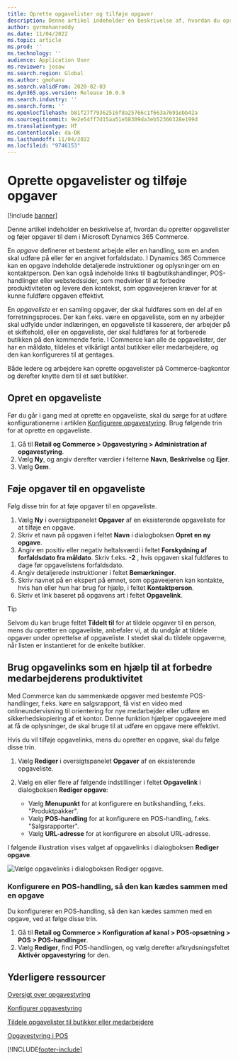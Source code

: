 ```yaml
---
title: Oprette opgavelister og tilføje opgaver
description: Denne artikel indeholder en beskrivelse af, hvordan du opretter opgavelister og føjer opgaver til dem i Microsoft Dynamics 365 Commerce.
author: gvrmohanreddy
ms.date: 11/04/2022
ms.topic: article
ms.prod: ''
ms.technology: ''
audience: Application User
ms.reviewer: josaw
ms.search.region: Global
ms.author: gmohanv
ms.search.validFrom: 2020-02-03
ms.dyn365.ops.version: Release 10.0.9
ms.search.industry: ''
ms.search.form: ''
ms.openlocfilehash: b81f27f79362516f8a25766c1f663a7691ebb42a
ms.sourcegitcommit: 9e2e54ff7d15aa51e58309da3eb52366328e199d
ms.translationtype: HT
ms.contentlocale: da-DK
ms.lasthandoff: 11/04/2022
ms.locfileid: "9746153"
---
```

# <a name="create-task-lists-and-add-tasks"></a>Oprette opgavelister og tilføje opgaver

[!include [banner](includes/banner.md)]

Denne artikel indeholder en beskrivelse af, hvordan du opretter opgavelister og føjer opgaver til dem i Microsoft Dynamics 365 Commerce.

En *opgave* definerer et bestemt arbejde eller en handling, som en anden skal udføre på eller før en angivet forfaldsdato. I Dynamics 365 Commerce kan en opgave indeholde detaljerede instruktioner og oplysninger om en kontaktperson. Den kan også indeholde links til bagbutikshandlinger, POS-handlinger eller webstedssider, som medvirker til at forbedre produktiviteten og levere den kontekst, som opgaveejeren kræver for at kunne fuldføre opgaven effektivt.

En *opgaveliste* er en samling opgaver, der skal fuldføres som en del af en forretningsproces. Der kan f.eks. være en opgaveliste, som en ny arbejder skal udfylde under indlæringen, en opgaveliste til kasserere, der arbejder på et skiftehold, eller en opgaveliste, der skal fuldføres for at forberede butikken på den kommende ferie. I Commerce kan alle de opgavelister, der har en måldato, tildeles et vilkårligt antal butikker eller medarbejdere, og den kan konfigureres til at gentages.

Både ledere og arbejdere kan oprette opgavelister på Commerce-bagkontor og derefter knytte dem til et sæt butikker.

## <a name="create-a-task-list"></a>Opret en opgaveliste

Før du går i gang med at oprette en opgaveliste, skal du sørge for at udføre konfigurationerne i artiklen [Konfigurere opgavestyring](task-mgmt-configure.md). Brug følgende trin for at oprette en opgaveliste.

1. Gå til **Retail og Commerce \> Opgavestyring \> Administration af opgavestyring**.
1. Vælg **Ny**, og angiv derefter værdier i felterne **Navn**, **Beskrivelse** og **Ejer**.
1. Vælg **Gem**.

## <a name="add-tasks-to-a-task-list"></a>Føje opgaver til en opgaveliste

Følg disse trin for at føje opgaver til en opgaveliste.
 
1. Vælg **Ny** i oversigtspanelet **Opgaver** af en eksisterende opgaveliste for at tilføje en opgave.
1. Skriv et navn på opgaven i feltet **Navn** i dialogboksen **Opret en ny opgave**.
1. Angiv en positiv eller negativ heltalsværdi i feltet **Forskydning af forfaldsdato fra måldato**. Skriv f.eks. **-2** , hvis opgaven skal fuldføres to dage før opgavelistens forfaldsdato.
1. Angiv detaljerede instruktioner i feltet **Bemærkninger**.
1. Skriv navnet på en ekspert på emnet, som opgaveejeren kan kontakte, hvis han eller hun har brug for hjælp, i feltet **Kontaktperson**.
1. Skriv et link baseret på opgavens art i feltet **Opgavelink**.

> [!TIP]
> Selvom du kan bruge feltet **Tildelt til** for at tildele opgaver til en person, mens du opretter en opgaveliste, anbefaler vi, at du undgår at tildele opgaver under oprettelse af opgaveliste. I stedet skal du tildele opgaverne, når listen er instantieret for de enkelte butikker.

## <a name="use-task-links-to-help-improve-worker-productivity"></a>Brug opgavelinks som en hjælp til at forbedre medarbejderens produktivitet

Med Commerce kan du sammenkæde opgaver med bestemte POS-handlinger, f.eks. køre en salgsrapport, få vist en video med onlineundervisning til orientering for nye medarbejder eller udføre en sikkerhedskopiering af et kontor. Denne funktion hjælper opgaveejere med at få de oplysninger, de skal bruge til at udføre en opgave mere effektivt.

Hvis du vil tilføje opgavelinks, mens du opretter en opgave, skal du følge disse trin.

1. Vælg **Rediger** i oversigtspanelet **Opgaver** af en eksisterende opgaveliste.
1. Vælg en eller flere af følgende indstillinger i feltet **Opgavelink** i dialogboksen **Rediger opgave**:

    - Vælg **Menupunkt** for at konfigurere en butikshandling, f.eks. "Produktpakker".
    - Vælg **POS-handling** for at konfigurere en POS-handling, f.eks. "Salgsrapporter".
    - Vælg **URL-adresse** for at konfigurere en absolut URL-adresse.

I følgende illustration vises valget af opgavelinks i dialogboksen **Rediger opgave**.

![Vælge opgavelinks i dialogboksen Rediger opgave.](media/HQ-POS-Tasks-Linking.png)

### <a name="configure-a-pos-operation-so-that-it-can-be-linked-to-a-task"></a>Konfigurere en POS-handling, så den kan kædes sammen med en opgave

Du konfigurerer en POS-handling, så den kan kædes sammen med en opgave, ved at følge disse trin.

1. Gå til **Retail og Commerce \> Konfiguration af kanal \> POS-opsætning \> POS \> POS-handlinger**.
1. Vælg **Rediger**, find POS-handlingen, og vælg derefter afkrydsningsfeltet **Aktivér opgavestyring** for den.

## <a name="additional-resources"></a>Yderligere ressourcer

[Oversigt over opgavestyring](task-mgmt-overview.md)

[Konfigurer opgavestyring](task-mgmt-configure.md)

[Tildele opgavelister til butikker eller medarbejdere](task-mgmt-assign-lists.md)

[Opgavestyring i POS](task-mgmt-POS.md)


[!INCLUDE[footer-include](../includes/footer-banner.md)]
